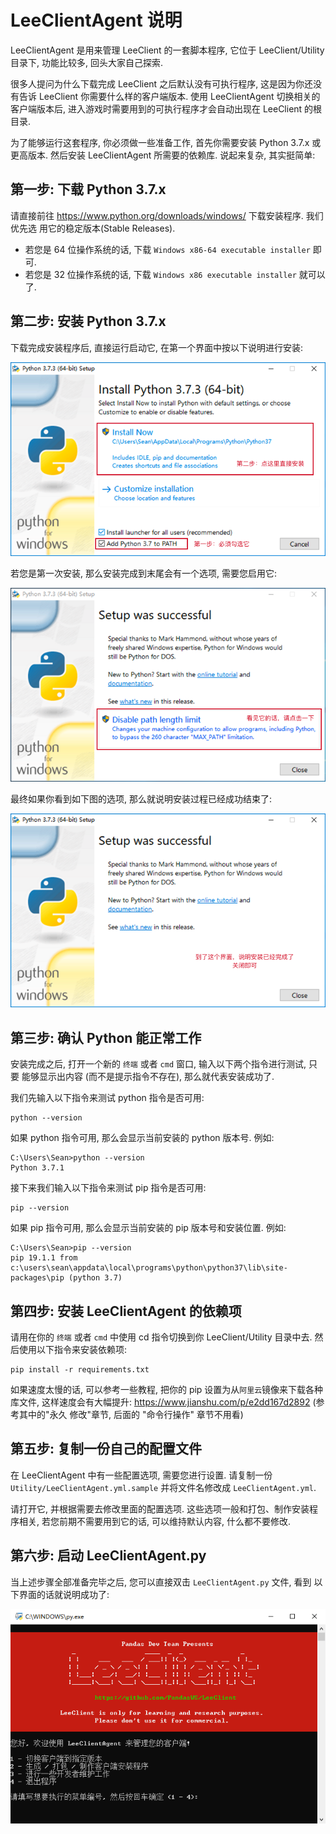 LeeClientAgent 说明
=============================================

LeeClientAgent 是用来管理 LeeClient 的一套脚本程序, 它位于 LeeClient/Utility 
目录下, 功能比较多, 回头大家自己探索.

很多人提问为什么下载完成 LeeClient 之后默认没有可执行程序, 这是因为你还没有告诉
LeeClient 你需要什么样的客户端版本. 使用 LeeClientAgent 切换相关的客户端版本后,
进入游戏时需要用到的可执行程序才会自动出现在 LeeClient 的根目录.

为了能够运行这套程序, 你必须做一些准备工作, 首先你需要安装 Python 3.7.x 或更高版本.
然后安装 LeeClientAgent 所需要的依赖库. 说起来复杂, 其实挺简单:

第一步: 下载 Python 3.7.x
--------------------------------------------

请直接前往 https://www.python.org/downloads/windows/ 下载安装程序. 我们优先选
用它的稳定版本(Stable Releases).

- 若您是 64 位操作系统的话, 下载 `Windows x86-64 executable installer` 即可.
- 若您是 32 位操作系统的话, 下载 `Windows x86 executable installer` 就可以了.

第二步: 安装 Python 3.7.x
--------------------------------------------

下载完成安装程序后, 直接运行启动它, 在第一个界面中按以下说明进行安装:

![第一步](./Docs/images/python_installer/1.png)

若您是第一次安装, 那么安装完成到末尾会有一个选项, 需要您启用它:

![第二步](./Docs/images/python_installer/2.png)

最终如果你看到如下图的选项, 那么就说明安装过程已经成功结束了:

![第三步](./Docs/images/python_installer/3.png)

第三步: 确认 Python 能正常工作
--------------------------------------------

安装完成之后, 打开一个新的 `终端` 或者 `cmd` 窗口, 输入以下两个指令进行测试, 只要
能够显示出内容 (而不是提示指令不存在), 那么就代表安装成功了.

我们先输入以下指令来测试 python 指令是否可用:

```
python --version
```

如果 python 指令可用, 那么会显示当前安装的 python 版本号. 例如:

```
C:\Users\Sean>python --version
Python 3.7.1
```

接下来我们输入以下指令来测试 pip 指令是否可用:

```
pip --version
```

如果 pip 指令可用, 那么会显示当前安装的 pip 版本号和安装位置. 例如:

```
C:\Users\Sean>pip --version
pip 19.1.1 from c:\users\sean\appdata\local\programs\python\python37\lib\site-packages\pip (python 3.7)
```

第四步: 安装 LeeClientAgent 的依赖项
--------------------------------------------

请用在你的 `终端` 或者 `cmd` 中使用 cd 指令切换到你 LeeClient/Utility 目录中去.
然后使用以下指令来安装依赖项:

```
pip install -r requirements.txt
```

如果速度太慢的话, 可以参考一些教程, 把你的 pip 设置为从`阿里云`镜像来下载各种库文件,
这样速度会有大幅提升: https://www.jianshu.com/p/e2dd167d2892 (参考其中的"永久
修改"章节, 后面的 "命令行操作" 章节不用看)

第五步: 复制一份自己的配置文件
--------------------------------------------

在 LeeClientAgent 中有一些配置选项, 需要您进行设置. 请复制一份 `Utility/LeeClientAgent.yml.sample` 并将文件名修改成 `LeeClientAgent.yml`.

请打开它, 并根据需要去修改里面的配置选项. 这些选项一般和打包、制作安装程序相关,
若您前期不需要用到它的话, 可以维持默认内容, 什么都不要修改.

第六步: 启动 LeeClientAgent.py
--------------------------------------------

当上述步骤全部准备完毕之后, 您可以直接双击 `LeeClientAgent.py` 文件, 看到
以下界面的话就说明成功了:

![主界面](./Docs/images/screenshots/main.png)
